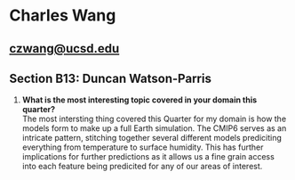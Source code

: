 #   Charles Wang
## czwang@ucsd.edu

## Section B13: Duncan Watson-Parris

1. **What is the most interesting topic covered in your domain this quarter?** \
The most intersting thing covered this Quarter for my domain is how the models form to make up a full Earth simulation. The CMIP6 serves as an intricate pattern, 
stitching together several different models prediciting everything from temperature to surface humidity. This has further implications for further predictions as 
it allows us a fine grain access into each feature being predicited for any of our areas of interest. 


